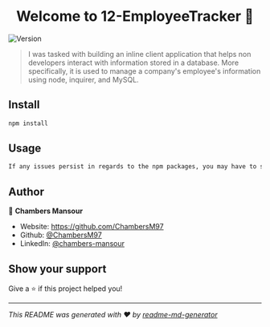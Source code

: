 <h1 align="center">Welcome to 12-EmployeeTracker 👋</h1>
<p>
  <img alt="Version" src="https://img.shields.io/badge/version-1.0.0-blue.svg?cacheSeconds=2592000" />
</p>

> I was tasked with building an inline client application that helps non developers interact with information stored in a database. More specifically, it is used to manage a company's employee's information using node, inquirer, and MySQL.

## Install

```sh
npm install
```

## Usage

```sh
If any issues persist in regards to the npm packages, you may have to seperately install each one individiually. For example, to get inquirer, you can run (npm intall inquirer).
```

## Author

👤 **Chambers Mansour**

* Website: https://github.com/ChambersM97
* Github: [@ChambersM97](https://github.com/ChambersM97)
* LinkedIn: [@chambers-mansour](https://linkedin.com/in/chambers-mansour)

## Show your support

Give a ⭐️ if this project helped you!

***
_This README was generated with ❤️ by [readme-md-generator](https://github.com/kefranabg/readme-md-generator)_